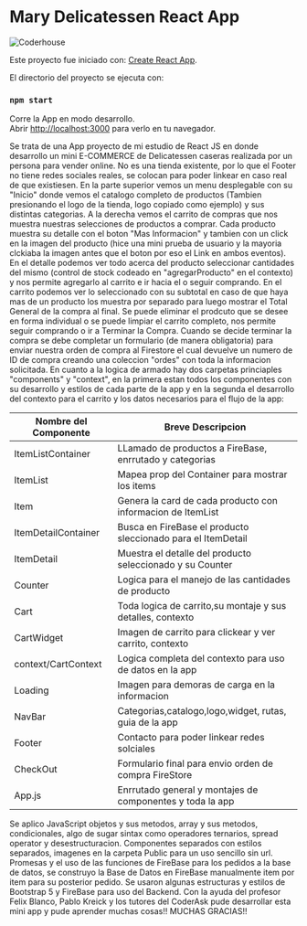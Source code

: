 # Mary Delicatessen React App
![Coderhouse](https://www.coderhouse.com/imgs/ch.svg)

Este proyecto fue iniciado con: [Create React App](https://github.com/GithubMaximilianoZapata/Proyecto_Final_ReactJs_Zapata_Maximiliano).


El directorio del proyecto se ejecuta con:

### `npm start`

Corre la App en modo desarrollo.\
Abrir [http://localhost:3000](http://localhost:3000) para verlo en tu navegador.

Se trata de una App proyecto de mi estudio de React JS en    donde desarrollo un mini E-COMMERCE de Delicatessen caseras realizada por un persona para vender online. No es una tienda existente, por lo que el Footer no tiene redes sociales reales, se colocan para poder linkear en caso real de que existiesen. En la parte superior vemos un menu desplegable con su "Inicio" donde vemos el catalogo completo de productos (Tambien presionando el logo de la tienda, logo copiado como ejemplo) y sus distintas categorias. A la derecha vemos el carrito de compras que nos muestra nuestras selecciones de productos a comprar. Cada producto muestra su detalle con el boton "Mas Informacion" y tambien con un click en la imagen del producto (hice una mini prueba de usuario y la mayoria clckiaba la imagen antes que el boton por eso el Link en ambos eventos). En el detalle podemos ver todo acerca del producto seleccionar cantidades del mismo (control de stock codeado en "agregarProducto" en el contexto) y nos permite agregarlo al carrito e ir hacia el o seguir comprando. En el carrito podemos ver lo seleccionado con su subtotal en caso de que haya mas de un producto los muestra por separado para luego mostrar el Total General de la compra al final. Se puede eliminar el prodcuto que se desee en forma individual o se puede limpiar el carrito completo, nos permite seguir comprando o ir a Terminar la Compra. Cuando se decide terminar la compra se debe completar un formulario (de manera obligatoria) para enviar nuestra orden de compra al Firestore el cual devuelve un numero de ID de compra creando una coleccion "ordes" con toda la informacion solicitada.
En cuanto a la logica de armado hay dos carpetas princiaples "components" y "context", en la primera estan todos los componentes con su desarrollo y estilos de cada parte de la app y en la segunda el desarrollo del contexto para el carrito y los datos necesarios para el flujo de la app:

|Nombre del Componente| Breve Descripcion                                           |
|---------------------|-------------------------------------------------------------|
| ItemListContainer   | LLamado de productos a FireBase, enrrutado y categorias     |
| ItemList            | Mapea prop del Container para mostrar los items             |
| Item                | Genera la card de cada producto con informacion de ItemList |
| ItemDetailContainer | Busca en FireBase el producto sleccionado para el ItemDetail|
| ItemDetail          | Muestra el detalle del producto seleccionado y su Counter   | 
| Counter             | Logica para el manejo de las cantidades de producto         |
| Cart                | Toda logica de carrito,su montaje y sus detalles, contexto  |
| CartWidget          | Imagen de carrito para clickear y ver carrito, contexto     |
| context/CartContext | Logica completa del contexto para uso de datos en la app    |
| Loading             | Imagen para demoras de carga en la informacion              |
| NavBar              | Categorias,catalogo,logo,widget, rutas, guia de la app      |
| Footer              | Contacto para poder linkear redes solciales                 |
| CheckOut            | Formulario final para envio orden de compra FireStore       |
| App.js              | Enrrutado general y montajes de componentes y toda la app   |

Se aplico JavaScript objetos y sus metodos, array y sus metodos, condicionales, algo de sugar sintax como operadores ternarios, spread operator y desestructuracion. Componentes separados con estilos separados, imagenes en la carpeta Public para un uso sencillo sin url. Promesas y el uso de las funciones de FireBase para los pedidos a la base de datos, se construyo la Base de Datos en FireBase manualmente item por item para su posterior pedido. Se usaron algunas estructuras y estilos de Bootstrap 5 y FireBase para uso del Backend.
Con la ayuda del profesor Felix Blanco, Pablo Kreick y los tutores del CoderAsk pude desarrollar esta mini app y pude aprender muchas cosas!! MUCHAS GRACIAS!!

